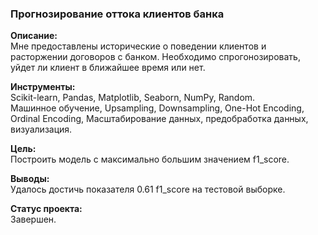 ### Прогнозирование оттока клиентов банка  
**Описание:**  
Мне предоставлены исторические о поведении клиентов и расторжении договоров с банком. Необходимо спрогонозировать, уйдет ли клиент в ближайшее время или нет.
  
**Инструменты:**  
Scikit-learn, Pandas, Matplotlib, Seaborn, NumPy, Random.  
Машинное обучение, Upsampling, Downsampling, One-Hot Encoding, Ordinal Encoding, Масштабирование данных, предобработка данных, визуализация. 

**Цель:**  
Построить модель с максимально большим значением f1_score.

**Выводы:**  
Удалось достичь показателя 0.61 f1_score на тестовой выборке. 

**Статус проекта:**  
Завершен.
